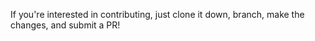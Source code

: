If you're interested in contributing, just clone it down, branch, make the changes, and submit a PR!
